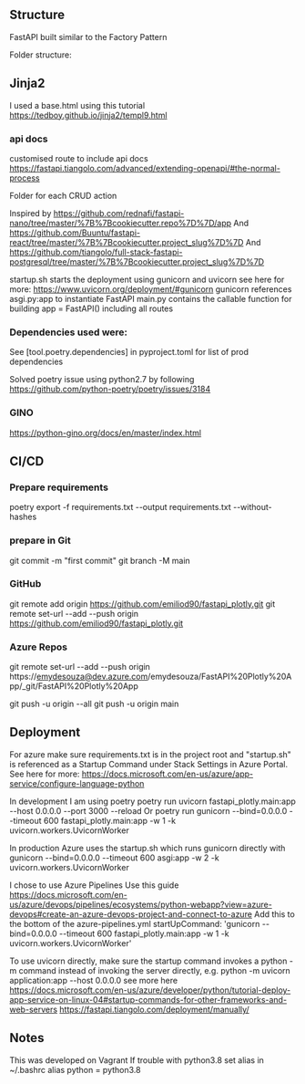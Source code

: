 ## Structure
FastAPI built similar to the Factory Pattern

Folder structure:



## Jinja2

I used a base.html using this tutorial
https://tedboy.github.io/jinja2/templ9.html


### api docs
customised route to include api docs
https://fastapi.tiangolo.com/advanced/extending-openapi/#the-normal-process

Folder for each CRUD action

Inspired by https://github.com/rednafi/fastapi-nano/tree/master/%7B%7Bcookiecutter.repo%7D%7D/app 
And 
https://github.com/Buuntu/fastapi-react/tree/master/%7B%7Bcookiecutter.project_slug%7D%7D
And 
https://github.com/tiangolo/full-stack-fastapi-postgresql/tree/master/%7B%7Bcookiecutter.project_slug%7D%7D

startup.sh starts the deployment using gunicorn and uvicorn
see here for more: https://www.uvicorn.org/deployment/#gunicorn
gunicorn references asgi.py:app to instantiate FastAPI
main.py contains the callable function for building app = FastAPI() including all routes

### Dependencies used were:
See [tool.poetry.dependencies] in pyproject.toml for list of prod dependencies

Solved poetry issue using python2.7 by following https://github.com/python-poetry/poetry/issues/3184

### GINO
https://python-gino.org/docs/en/master/index.html


## CI/CD
### Prepare requirements
poetry export -f requirements.txt --output requirements.txt --without-hashes

### prepare in Git
git commit -m "first commit"
git branch -M main

### GitHub 
git remote add origin https://github.com/emiliod90/fastapi_plotly.git
git remote set-url --add --push origin https://github.com/emiliod90/fastapi_plotly.git
### Azure Repos
git remote set-url --add --push origin https://emydesouza@dev.azure.com/emydesouza/FastAPI%20Plotly%20App/_git/FastAPI%20Plotly%20App

git push -u origin --all
git push -u origin main



## Deployment
For azure make sure requirements.txt is in the project root and "startup.sh" is referenced as a Startup Command under Stack Settings in Azure Portal. See here for more: https://docs.microsoft.com/en-us/azure/app-service/configure-language-python 

In development I am using poetry
poetry run uvicorn fastapi_plotly.main:app --host 0.0.0.0 --port 3000 --reload
Or
poetry run gunicorn --bind=0.0.0.0 --timeout 600 fastapi_plotly.main:app -w 1 -k uvicorn.workers.UvicornWorker

In production Azure uses the startup.sh which runs gunicorn directly with 
gunicorn --bind=0.0.0.0 --timeout 600 asgi:app -w 2 -k uvicorn.workers.UvicornWorker

I chose to use Azure Pipelines
Use this guide https://docs.microsoft.com/en-us/azure/devops/pipelines/ecosystems/python-webapp?view=azure-devops#create-an-azure-devops-project-and-connect-to-azure
Add this to the bottom of the azure-pipelines.yml
startUpCommand: 'gunicorn --bind=0.0.0.0 --timeout 600 fastapi_plotly.main:app -w 1 -k uvicorn.workers.UvicornWorker'

To use uvicorn directly, make sure the startup command invokes a python -m command instead of invoking the server directly, e.g.
python -m uvicorn application:app --host 0.0.0.0
see more here https://docs.microsoft.com/en-us/azure/developer/python/tutorial-deploy-app-service-on-linux-04#startup-commands-for-other-frameworks-and-web-servers
https://fastapi.tiangolo.com/deployment/manually/ 


## Notes
This was developed on Vagrant
If trouble with python3.8 set alias in ~/.bashrc
alias python = python3.8
